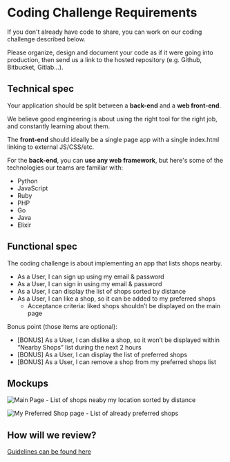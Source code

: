 # Coding Challenge Requirements
If you don't already have code to share, you can work on our coding challenge described below.

Please organize, design and document your code as if it were going into production, then send us a link to the hosted repository (e.g. Github, Bitbucket, Gitlab...).

Technical spec
---------------
Your application should be split between a **back-end** and a **web front-end**.

We believe good engineering is about using the right tool for the right job, and constantly learning about them. 

The **front-end** should ideally be a single page app with a single index.html linking to external JS/CSS/etc. 

For the **back-end**, you can **use any web framework**, but here's some of the technologies our teams are familiar with: 

* Python
* JavaScript
* Ruby
* PHP
* Go
* Java
* Elixir


Functional spec
---------------
The coding challenge is about implementing an app that lists shops nearby. 

- As a User, I can sign up using my email & password
- As a User, I can sign in using my email & password
- As a User, I can display the list of shops sorted by distance
- As a User, I can like a shop, so it can be added to my preferred shops
  - Acceptance criteria: liked shops shouldn’t be displayed on the main page

Bonus point (those items are optional):
- [BONUS] As a User, I can dislike a shop, so it won’t be displayed within “Nearby Shops” list during the next 2 hours
- [BONUS] As a User, I can display the list of preferred shops
- [BONUS] As a User, I can remove a shop from my preferred shops list


Mockups
---------------

![Main Page - List of shops neaby my location sorted by distance](https://d2mxuefqeaa7sj.cloudfront.net/s_42947E7C35A750A25D07D7432619573EA3862052B5357BE997A071FD6789712E_1510745488079_Assignment+-+FullStack+Web.png)

![My Preferred Shop page - List of already preferred shops](https://d2mxuefqeaa7sj.cloudfront.net/s_42947E7C35A750A25D07D7432619573EA3862052B5357BE997A071FD6789712E_1510745502935_Assignment+-+FullStack+Web+copy.png)


How will we review?
---------------
[Guidelines can be found here](README.md)
